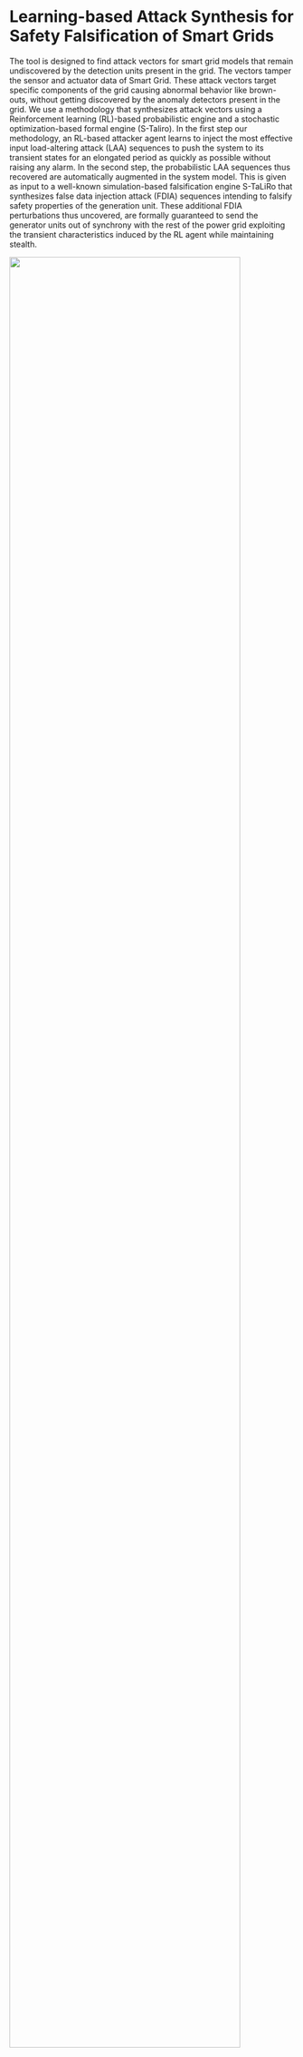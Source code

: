 # **L**earning-based **A**ttack **S**ynthesis for **S**afety **Fal**sification of **S**mart Grids

The tool is designed to find attack vectors for smart grid models that remain undiscovered by the detection units present in the grid. The vectors tamper the sensor and actuator data of Smart Grid. These attack vectors target specific components of the grid causing abnormal behavior like brown-outs, without getting discovered by the anomaly detectors present in the grid. We use a methodology that synthesizes attack vectors using a Reinforcement learning (RL)-based probabilistic engine and a stochastic optimization-based formal engine (S-Taliro). In the first step our methodology, an RL-based attacker agent learns to inject the most effective input load-altering attack (LAA) sequences to push the system to its transient states for an elongated period as quickly as possible without raising any alarm. In the second step, the probabilistic LAA sequences thus recovered are automatically augmented in the system model. This is given as input to a well-known simulation-based falsification engine S-TaLiRo that synthesizes false data injection attack (FDIA) sequences intending to falsify safety properties of the generation unit. These additional FDIA perturbations thus uncovered, are formally guaranteed to send the generator units out of synchrony with the rest of the power grid exploiting the transient characteristics induced by the RL agent while maintaining stealth.

<img src="https://user-images.githubusercontent.com/103938112/213892560-a93829cb-b429-47e9-86c2-8daefbc27ccc.png" width="90%" height="90%"></br>


## Comaprison of our tool with State of the Art

1.	The attack model in [7] tampers with one circuit breaker control signal to make the power grid frequency unsafe. However, there remains no guarantee and evidence in their work that the grid frequency will not return to its safety range in the attack interval. Our model on the other hand combines Load Alteration Attack (LAA) induced by an RL agent with False Data Injection Attack (FDIA) produced by the simulation-based verification tool S-taliro that formally guarantees that the grid frequency deviates quickly and remains out of safety range while maintaining stealth.
2.	The work in [4] ignores the presence of anomaly detection units in a grid to monitor the voltage and current surges. Therefore, there exists no clear visualization of whether the attack remains stealthy or gets discovered by the detection units. Whereas, the attack induced by our model remains undiscovered by the lightweight robust anomaly detection unit developed in our work.
3.	The attack model developed in [12] drives the frequency of an IEEE 9 Bus model away from the safety region ([-0.5 Hz, 0.5 Hz) in 1.18 seconds while our attack model does the same in 0.1 seconds. The authors here consider NERC-CIP protocols for attack detection which are not effective enough against transient attacks. While for our detection unit, the detection threshold is selected from the nominal system behavior that avoids false alarms.
4.	We compare the attack model developed in our work with that of [9] for IEEE (5, 9, 14, and 39) bus test cases. We use the metric Time To Emergence (TTE) to evaluate our comparison. TTE is the time from the onset of an attack sequence (0 seconds here for both the attack models) to the first time instant when the change in frequency, in a power grid is out of the safety region [-0.5 Hz, 0.5 Hz] (refer [9]). An attack is considered to be more effective if it takes minimum TTE to push the grid frequency out of the safety range. The TTE metrics for the two attack models are tabulated below.<br />

![DAC1](https://user-images.githubusercontent.com/103938112/213914550-1db95379-f3c2-4efb-a019-fb181a5970c5.png)

**The frequency deviation of power grid along with the TTE for the two attack models are demonstrated below**</br> 

   <img src="https://user-images.githubusercontent.com/103938112/213914338-4c0538cd-ac0d-424b-8bd4-a65ea6b625f0.png" width="85%" height="80%"></br>
   
 
   <img src="https://user-images.githubusercontent.com/103938112/213915136-e3f769e2-b910-4fbe-97a3-0c40dcd25170.png" width="85%" height="80%"></br>
 

   <img src="https://user-images.githubusercontent.com/103938112/213914613-c9968fab-8c53-4155-9239-7549b866fa1f.png" width="85%" height="80%"></br>
   
   
   <img src="https://user-images.githubusercontent.com/103938112/213914675-8189891c-dd0a-4851-816c-f308ae4acbe9.png" width="85%" height="80%"></br>


**The above comparisons show that the attack vectors synthesized using our tool-chain**
- is more effective in making a power grid unsafe compared to the state-of-the-art, 
- explores a combinations of possible vulnerable points in a power grid model, 
- formally ensures the minimum robustness of the system towards the desired safety property (also, scalable).

## Prerequisites (for running the tool):

* Platform: 32/64 bit Windows Operating System.
* External Tools: Matlab R2021a.
* Other Requirements: S-taliro tool-box https://sites.google.com/a/asu.edu/s-taliro/s-taliro , Matlab Reinforcement Learning Toolbox.
* For uploading the designed power grid model for an attack to the Graphical User Interface (GUI) tool the user is required to insert an RL agent block in his/her Simulink model. The user then labels the attack points for FDIA and LAA in the model through ports available in Simulink. (The Rl agent induces LAA by manipulating the circuit breaker switching signal and S-Taliro induces FDIA by tampering the reference set point of the generator unit). The user also needs to collect the output parameter he/she is interested to view the waveforms into a vector and connect it to the suitable port.

## Installation guide:

* Setup S-taliro toolbox by pasting "setup_staliro.m" command in the Matlab command window.
* Copy all the .mat files from folder mat_files and simulink models from folder rl_models_simulink in the repository to the path C:\trunk\demos\SystemModelsAndData.
* Copy staliro_gui.m, load_mat.m and staliro_gui.fig to the path C:\trunk.
* Run "H = staliro_gui" in matlab command window to open the Graphical User Interface (GUI).

## Demonstration of the GUI of our tool:

### **Step 1**:
The user uploads his/her power grid simulink model (in .mdl format) (eg. IEEE5bus.mdl, IEEE9bus.mdl, IEEE14bus.mdl, IEEE39bus.mdl) to the tool by pressing the Select Model button. The file explorer button pops up from where the user can select his/her power grid simulink model.<br />

![Presentation_gui_tool pptx (5)](https://user-images.githubusercontent.com/96375883/213904029-e02e67cf-60c4-42d9-bf18-a3856160e31d.svg) <br />

### **Step 2:**
Next in the specification tab, the user enters the safety properties for the power grid (i.e, the upper and lower bound limit for power grid frequency) and set the point value for the detection unit in the grid in the form of the MTL equation. <br />

![Presentation_gui_tool pptx (6)](https://user-images.githubusercontent.com/96375883/213904027-d48d7b17-e395-48fd-aed1-5d12633d8ffa.svg)<br />

In the above figure r1 represents upper safety limit for grid frequency and r2 represents lower safety limit for grid frequency. r3 represents the threshold value for the residue based detection unit.

### **Step 3:**
In the Predicate settings tab, the user maps the logic specification in step 2 to the predicates over the output space of the model.
For example, Suppose there are two outputs x = [y1,y2]. Where let y1 be the frequency of a generator in the grid and y2 is the residue value of the detection unit attached to that generator.
 Predicate r1 checks if y1 < = b1 (b1 is a constraint).
 therefore matrix A = [1 0] such that Ax <= b1
 similarly to check y1 >= b2 (b2 is a constraint) , A = [-1 0]  such that -Ax <= -b2 which implies Ax >= b2.
 
![Presentation_gui_tool pptx (7)](https://user-images.githubusercontent.com/96375883/213904025-3edcda53-0dfb-42ec-ae52-9eaf0f3e472c.svg)<br />
 
 ### **Step 4:**
 The user specifies which IEEE bus architecture did he/she upload by clicking the appropriate button. 
 
![Presentation_gui_tool pptx (8)](https://user-images.githubusercontent.com/96375883/213904024-bca0481e-962a-411a-9f56-1eac85d403ca.svg) <br />

### **Step 5:**
The user specifies how many times the simulink model will execute in the run tab

![Presentation_gui_tool pptx (9)](https://user-images.githubusercontent.com/96375883/213904023-4528cde7-aec1-4d3f-89fe-fcdbbc0272ee.svg)<br />

### **Step 6:**
The user specifies the time duration in seconds for which the simulation is to be continued in the Simulation Time tab.

![Presentation_gui_tool pptx (10)](https://user-images.githubusercontent.com/96375883/213904020-58ef7622-6119-41dd-9367-281a07a954e3.svg)<br />

### **Step 7:**
The user choses a solver for the simulink model using this tab.<br />

![Presentation_gui_tool pptx (11)](https://user-images.githubusercontent.com/96375883/213904019-bc738d9c-016e-468f-8a5b-272d836c1235.svg)<br />

### **Step 8:**
Time time step at which the model will be executed is specified in the Sample Time tab.<br />

![Presentation_gui_tool pptx (12)](https://user-images.githubusercontent.com/96375883/213904018-c0ef76fb-85d6-4ebd-bc26-91d50d81fae3.svg)<br />

### **Step 9:**
The initial value for false data generation is specified by the user in this tab.<br />

![Presentation_gui_tool pptx (13)](https://user-images.githubusercontent.com/96375883/213904016-62b644ef-7068-4bc4-9814-f733293c2e4e.svg)<br />

### **Step 10:**
Here in InputMin and InputMax the user specifies the input range for false-data injection, in Control Points tab the samples points for false-data injection is selected by the user, in interpolation type the user specifies how to insert false-data in the simulation time.<br />

![Presentation_gui_tool pptx (14)](https://user-images.githubusercontent.com/96375883/213904015-2c6ee61f-fca1-40a1-a183-14581db112c1.svg)<br />

### **Step 11:**
Finally the user starts the simulation by pressing the run simulation button.</br>

![Presentation_gui_tool pptx (15)](https://user-images.githubusercontent.com/96375883/213904013-0e62f5a7-362f-452c-891e-b12382fe7110.svg)<br />

## Result plot

<img src="https://user-images.githubusercontent.com/103938112/213894191-8e587186-c6d1-4173-9be6-25ffbb3ee784.png" width="80%" height="75%"></br>

A sample frequency vs time plot for IEEE 9 Bus under attack synthesized using our tol-chain is provided above.


